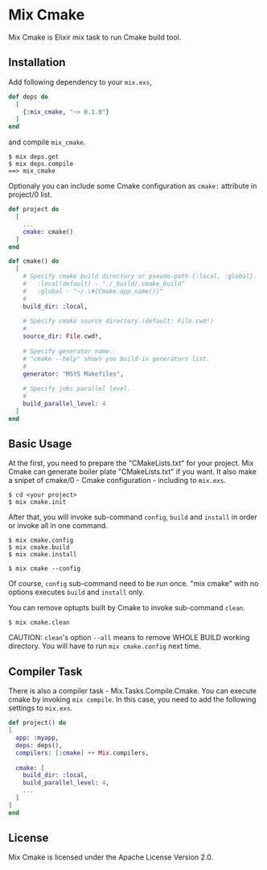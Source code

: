 # Mix Cmake

Mix Cmake is Elixir mix task to run Cmake build tool.

## Installation
Add following dependency to your `mix.exs`,

```elixir
def deps do
  [
    {:mix_cmake, "~> 0.1.0"}
  ]
end
```

and compile `mix_cmake`.

```shell
$ mix deps.get
$ mix deps.compile
==> mix_cmake
```

Optionaly you can include some Cmake configuration as `cmake:` attribute in project/0 list.

```elixir:mix.exs
def project do
  [
    ...
    cmake: cmake()
  ]
end

def cmake() do
  [
    # Specify cmake build directory or pseudo-path {:local, :global}.
    #   :local(default) - "./_build/.cmake_build"
    #   :global - "~/.\#{Cmake.app_name()}"
    #
    build_dir: :local,
    
    # Specify cmake source directory.(default: File.cwd!)
    #
    source_dir: File.cwd!,
    
    # Specify generator name.
    # "cmake --help" shows you build-in generators list.
    #
    generator: "MSYS Makefiles",
    
    # Specify jobs parallel level.
    #
    build_parallel_level: 4
  ]
end
```

## Basic Usage
At the first, you need to prepare the "CMakeLists.txt" for your project.
Mix Cmake can generate boiler plate "CMakeLists.txt" if you want. It also make a snipet of cmake/0 - Cmake configuration - including to `mix.exs`.

```shell
$ cd <your project>
$ mix cmake.init
```

After that, you will invoke sub-command `config`, `build` and `install` in order or invoke all in one command.

```shell:sub command style
$ mix cmake.config
$ mix cmake.build
$ mix cmake.install
```

```shell:all in one style
$ mix cmake --config
```

Of course, `config` sub-command need to be run once. "mix cmake" with no options executes `build` and `install` only.

You can remove optupts built by Cmake to invoke sub-command `clean`.

```shell
$ mix cmake.clean
```

CAUTION: `clean`'s option `--all` means to remove WHOLE BUILD working directory. You will have to run `mix cmake.config` next time. 

## Compiler Task
There is also a compiler task - Mix.Tasks.Compile.Cmake. You can execute cmake by invoking `mix compile`.
In this case, you need to add the following settings to `mix.exs`.

```elixir
def project() do
[
  app: :myapp,
  deps: deps(),
  compilers: [:cmake] ++ Mix.compilers,
  
  cmake: [
    build_dir: :local,
    build_parallel_level: 4,
    ...
  ]
]
end
```

## License
Mix Cmake is licensed under the Apache License Version 2.0.
